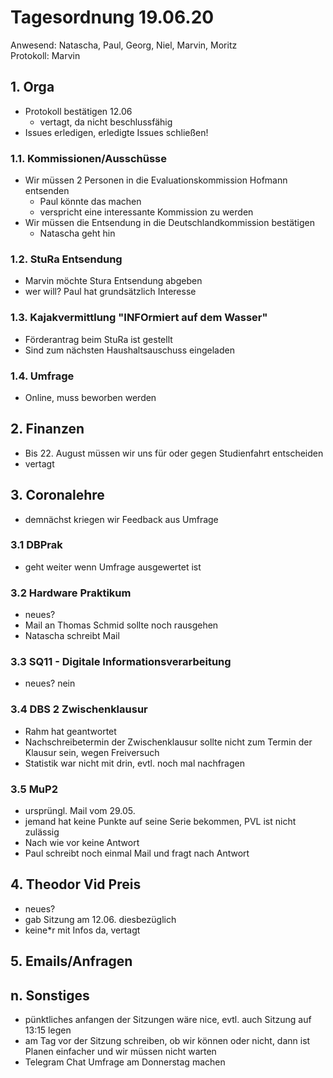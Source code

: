 ---
---

# Tagesordnung 19.06.20

Anwesend: Natascha, Paul, Georg, Niel, Marvin, Moritz  
Protokoll: Marvin

## 1. Orga

- Protokoll bestätigen 12.06
  - vertagt, da nicht beschlussfähig
- Issues erledigen, erledigte Issues schließen!

### 1.1. Kommissionen/Ausschüsse

- Wir müssen 2 Personen in die Evaluationskommission Hofmann entsenden
  - Paul könnte das machen
  - verspricht eine interessante Kommission zu werden
- Wir müssen die Entsendung in die Deutschlandkommission bestätigen
  - Natascha geht hin

### 1.2. StuRa Entsendung

- Marvin möchte Stura Entsendung abgeben
- wer will? Paul hat grundsätzlich Interesse

### 1.3. Kajakvermittlung "INFOrmiert auf dem Wasser"

- Förderantrag beim StuRa ist gestellt
- Sind zum nächsten Haushaltsauschuss eingeladen

### 1.4. Umfrage

- Online, muss beworben werden

## 2. Finanzen

- Bis 22. August müssen wir uns für oder gegen Studienfahrt entscheiden
- vertagt

## 3. Coronalehre

- demnächst kriegen wir Feedback aus Umfrage

### 3.1 DBPrak

- geht weiter wenn Umfrage ausgewertet ist

### 3.2 Hardware Praktikum

- neues?
- Mail an Thomas Schmid sollte noch rausgehen
- Natascha schreibt Mail

### 3.3 SQ11 - Digitale Informationsverarbeitung

- neues? nein

### 3.4 DBS 2 Zwischenklausur

- Rahm hat geantwortet
- Nachschreibetermin der Zwischenklausur sollte nicht zum Termin der Klausur sein, wegen Freiversuch
- Statistik war nicht mit drin, evtl. noch mal nachfragen

### 3.5 MuP2

- ursprüngl. Mail vom 29.05.
- jemand hat keine Punkte auf seine Serie bekommen, PVL ist nicht zulässig
- Nach wie vor keine Antwort
- Paul schreibt noch einmal Mail und fragt nach Antwort

## 4. Theodor Vid Preis

- neues?
- gab Sitzung am 12.06. diesbezüglich
- keine\*r mit Infos da, vertagt

## 5. Emails/Anfragen

## n. Sonstiges

- pünktliches anfangen der Sitzungen wäre nice, evtl. auch Sitzung auf 13:15 legen
- am Tag vor der Sitzung schreiben, ob wir können oder nicht, dann ist Planen einfacher und wir müssen nicht warten
- Telegram Chat Umfrage am Donnerstag machen

